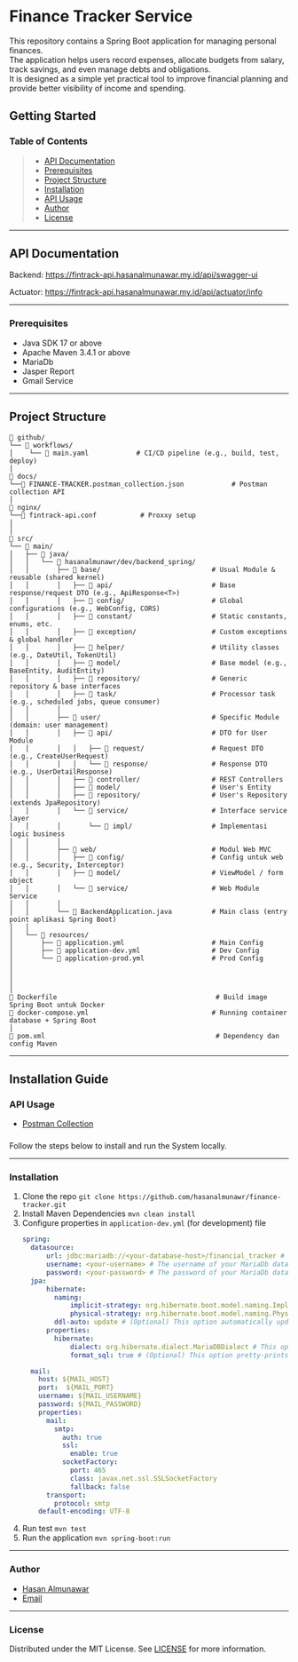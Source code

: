# Finance Tracker Service

This repository contains a Spring Boot application for managing personal finances.  
The application helps users record expenses, allocate budgets from salary, track savings, and even manage debts and obligations.  
It is designed as a simple yet practical tool to improve financial planning and provide better visibility of income and spending.
## Getting Started

### Table of Contents
> - [API Documentation](#api-documentation)
> - [Prerequisites](#prerequisites)
> - [Project Structure](#project-structure)
> - [Installation](#installation)
> - [API Usage](#api-usage)
> - [Author](#author)
> - [License](#license)

---

## API Documentation

Backend: https://fintrack-api.hasanalmunawar.my.id/api/swagger-ui

Actuator: https://fintrack-api.hasanalmunawar.my.id/api/actuator/info

---

### Prerequisites
- Java SDK 17 or above
- Apache Maven 3.4.1 or above
- MariaDb 
- Jasper Report
- Gmail Service

---



## Project Structure

```
📁 github/                     
└── 📁 workflows/               
│    └── 📄 main.yaml            # CI/CD pipeline (e.g., build, test, deploy)
│
📁 docs/                     
└──📄 FINANCE-TRACKER.postman_collection.json            # Postman collection API
│
📁 nginx/                     
└──📄 fintrack-api.conf           # Proxxy setup
│    
│
📁 src/
└── 📁 main/
│   ├── 📁 java/
│   │   └── 📁 hasanalmunawr/dev/backend_spring/
│   │       ├── 📁 base/                            # Usual Module & reusable (shared kernel)
│   │       │   ├── 📁 api/                         # Base response/request DTO (e.g., ApiResponse<T>)
│   │       │   ├── 📁 config/                      # Global configurations (e.g., WebConfig, CORS)
│   │       │   ├── 📁 constant/                    # Static constants, enums, etc.
│   │       │   ├── 📁 exception/                   # Custom exceptions & global handler
│   │       │   ├── 📁 helper/                      # Utility classes (e.g., DateUtil, TokenUtil)
│   │       │   ├── 📁 model/                       # Base model (e.g., BaseEntity, AuditEntity)
│   │       │   ├── 📁 repository/                  # Generic repository & base interfaces
│   │       │   ├── 📁 task/                        # Processor task (e.g., scheduled jobs, queue consumer)
│   │       │
│   │       ├── 📁 user/                            # Specific Module (domain: user management)
│   │       │   ├── 📁 api/                         # DTO for User Module
│   │       │   │   ├── 📁 request/                 # Request DTO (e.g., CreateUserRequest)
│   │       │   │   └── 📁 response/                # Response DTO (e.g., UserDetailResponse)
│   │       │   ├── 📁 controller/                  # REST Controllers
│   │       │   ├── 📁 model/                       # User's Entity
│   │       │   ├── 📁 repository/                  # User's Repository (extends JpaRepository)
│   │       │   └── 📁 service/                     # Interface service layer
│   │       │       └── 📁 impl/                    # Implementasi logic business
│   │       │
│   │       ├── 📁 web/                             # Modul Web MVC 
│   │       │   ├── 📁 config/                      # Config untuk web (e.g., Security, Interceptor)
│   │       │   ├── 📁 model/                       # ViewModel / form object
│   │       │   └── 📁 service/                     # Web Module Service
│   │       │
│   │       └── 📄 BackendApplication.java          # Main class (entry point aplikasi Spring Boot)
│   │
│   └── 📁 resources/
│       ├── 📄 application.yml                      # Main Config
│       ├── 📄 application-dev.yml                  # Dev Config
│       └── 📄 application-prod.yml                 # Prod Config
│      
│    
│
│
📄 Dockerfile                                        # Build image Spring Boot untuk Docker
📄 docker-compose.yml                               # Running container database + Spring Boot
│
📄 pom.xml                                           # Dependency dan config Maven

```


--- 
## Installation Guide

### API Usage
- [Postman Collection](docs/FINANCE-TRACKER.postman_collection.json)

### 


Follow the steps below to install and run the System locally.

---

### Installation

1. Clone the repo `git clone https://github.com/hasanalmunawr/finance-tracker.git`
2. Install Maven Dependencies `mvn clean install`
3. Configure properties in `application-dev.yml` (for development) file
    ```yml
    spring:
      datasource:
          url: jdbc:mariadb://<your-database-host>/financial_tracker # The URL of your MariaDb database
          username: <your-username> # The username of your MariaDb database
          password: <your-password> # The password of your MariaDb database
      jpa:
          hibernate:
            naming:
                implicit-strategy: org.hibernate.boot.model.naming.ImplicitNamingStrategyLegacyJpaImpl
                physical-strategy: org.hibernate.boot.model.naming.PhysicalNamingStrategyStandardImpl
            ddl-auto: update # (Optional) This option automatically updates the database schema to match your entities.
          properties:
            hibernate:
                dialect: org.hibernate.dialect.MariaDBDialect # This option specifies the SQL dialect of your database
                format_sql: true # (Optional) This option pretty-prints SQL statements in the console

      mail:
        host: ${MAIL_HOST}
        port:  ${MAIL_PORT}
        username: ${MAIL_USERNAME}
        password: ${MAIL_PASSWORD}
        properties:
          mail:
            smtp:
              auth: true
              ssl:
                enable: true
              socketFactory:
                port: 465
                class: javax.net.ssl.SSLSocketFactory
                fallback: false
          transport:
            protocol: smtp
        default-encoding: UTF-8
    ```
4. Run test `mvn test`
5. Run the application `mvn spring-boot:run`

---


### Author
- [Hasan Almunawar](https://www.linkedin.com/in/hasan-almunawar/)
- [Email](mailto:hasanalmunawar09@gmail.com)

---

### License
Distributed under the MIT License. See [LICENSE](LICENSE) for more information.





